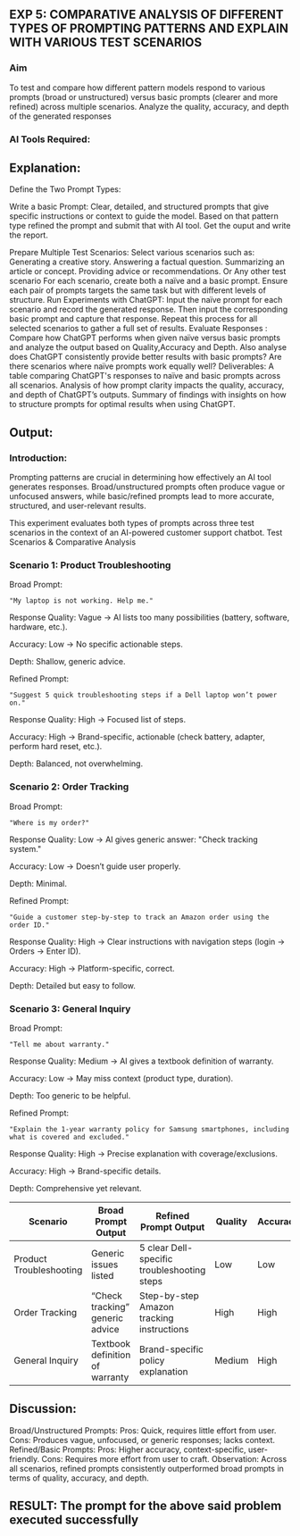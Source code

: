 

## EXP 5: COMPARATIVE ANALYSIS OF DIFFERENT TYPES OF PROMPTING PATTERNS AND EXPLAIN WITH VARIOUS TEST SCENARIOS

### Aim

To test and compare how different pattern models respond to various prompts (broad or unstructured) versus basic prompts (clearer and more refined) across multiple scenarios.  Analyze the quality, accuracy, and depth of the generated responses 

### AI Tools Required: 

## Explanation: 
Define the Two Prompt Types:

Write a basic Prompt: Clear, detailed, and structured prompts that give specific instructions or context to guide the model.
Based on that pattern type refined the prompt and submit that with AI tool.
Get the ouput and write the report.

Prepare Multiple Test Scenarios:
Select various scenarios such as:
Generating a creative story.
Answering a factual question.
Summarizing an article or concept.
Providing advice or recommendations.
Or Any other test scenario
For each scenario, create both a naïve and a basic prompt. Ensure each pair of prompts targets the same task but with different levels of structure.
Run Experiments with ChatGPT:
Input the naïve prompt for each scenario and record the generated response.
Then input the corresponding basic prompt and capture that response.
Repeat this process for all selected scenarios to gather a full set of results.
Evaluate Responses : 
	Compare how ChatGPT performs when given naïve versus basic prompts and analyze the output based on Quality,Accuracy and Depth. Also analyse does ChatGPT consistently provide better results with basic prompts? Are there scenarios where naïve prompts work equally well?
Deliverables:
A table comparing ChatGPT's responses to naïve and basic prompts across all scenarios.
Analysis of how prompt clarity impacts the quality, accuracy, and depth of ChatGPT’s outputs.
Summary of findings with insights on how to structure prompts for optimal results when using ChatGPT.

## Output: 
### Introduction:

Prompting patterns are crucial in determining how effectively an AI tool generates responses. Broad/unstructured prompts often produce vague or unfocused answers, while basic/refined prompts lead to more accurate, structured, and user-relevant results.

This experiment evaluates both types of prompts across three test scenarios in the context of an AI-powered customer support chatbot.
Test Scenarios & Comparative Analysis

### Scenario 1: Product Troubleshooting

Broad Prompt:
```
"My laptop is not working. Help me."
```

Response Quality: Vague → AI lists too many possibilities (battery, software, hardware, etc.).

Accuracy: Low → No specific actionable steps.

Depth: Shallow, generic advice.

Refined Prompt:
```
"Suggest 5 quick troubleshooting steps if a Dell laptop won’t power on."
```

Response Quality: High → Focused list of steps.

Accuracy: High → Brand-specific, actionable (check battery, adapter, perform hard reset, etc.).

Depth: Balanced, not overwhelming.

### Scenario 2: Order Tracking

Broad Prompt:
```
"Where is my order?"
```

Response Quality: Low → AI gives generic answer: "Check tracking system."

Accuracy: Low → Doesn’t guide user properly.

Depth: Minimal.

Refined Prompt:
```
"Guide a customer step-by-step to track an Amazon order using the order ID."
```

Response Quality: High → Clear instructions with navigation steps (login → Orders → Enter ID).

Accuracy: High → Platform-specific, correct.

Depth: Detailed but easy to follow.

### Scenario 3: General Inquiry

Broad Prompt:
```
"Tell me about warranty."
```

Response Quality: Medium → AI gives a textbook definition of warranty.

Accuracy: Low → May miss context (product type, duration).

Depth: Too generic to be helpful.

Refined Prompt:
```
"Explain the 1-year warranty policy for Samsung smartphones, including what is covered and excluded."
```

Response Quality: High → Precise explanation with coverage/exclusions.

Accuracy: High → Brand-specific details.

Depth: Comprehensive yet relevant.

| Scenario                | Broad Prompt Output             | Refined Prompt Output                       | Quality | Accuracy | Depth    |
| ----------------------- | ------------------------------- | ------------------------------------------- | ------- | -------- | -------- |
| Product Troubleshooting | Generic issues listed           | 5 clear Dell-specific troubleshooting steps | Low     | Low      | Shallow  |
| Order Tracking          | “Check tracking” generic advice | Step-by-step Amazon tracking instructions   | High    | High     | Balanced |
| General Inquiry         | Textbook definition of warranty | Brand-specific policy explanation           | Medium  | High     | Strong   |


## Discussion:

Broad/Unstructured Prompts:
Pros: Quick, requires little effort from user.
Cons: Produces vague, unfocused, or generic responses; lacks context.
Refined/Basic Prompts:
Pros: Higher accuracy, context-specific, user-friendly.
Cons: Requires more effort from user to craft.
Observation: Across all scenarios, refined prompts consistently outperformed broad prompts in terms of quality, accuracy, and depth.



## RESULT: The prompt for the above said problem executed successfully
